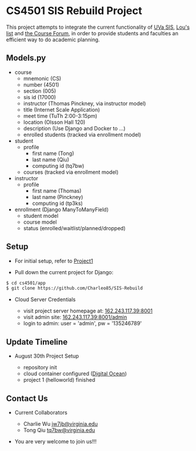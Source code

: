 CS4501 SIS Rebuild Project
=========
This project attempts to integrate the current functionality of [UVa SIS](https://sisuva.admin.virginia.edu), [Lou's list](http://rabi.phys.virginia.edu/mySIS/CS2/) and [the Course Forum](http://www.thecourseforum.com), in order to provide students and faculties an efficient way to do academic planning.

Models.py
---------
- course
	- mnemonic (CS)
	- number (4501)
	- section (005)
	- sis id (17000)
	- instructor (Thomas Pinckney, via instructor model)
	- title (Internet Scale Application)
	- meet time (TuTh 2:00-3:15pm)
	- location (Olsson Hall 120)
	- description (Use Django and Docker to ...)
	- enrolled students (tracked via enrollment model)
- student
	- profile
		- first name (Tong)
		- last name (Qiu)
		- computing id (tq7bw)
	- courses (tracked via enrollment model)
- instructor
	- profile
		- first name (Thomas)
		- last name (Pinckney)
		- computing id (tp3ks)
- enrollment (Django ManyToManyField)
	- student model
	- course model
	- status (enrolled/waitlist/planned/dropped)

Setup
-----
- For initial setup, refer to [Project1](https://github.com/thomaspinckney3/cs4501/blob/master/Project1.md)

- Pull down the current project for Django:

```bash
$ cd cs4501/app
$ git clone https://github.com/Charleo85/SIS-Rebuild
```

- Cloud Server Credentials

	- visit project server homepage at: [162.243.117.39:8001](http://162.243.117.39:8001)
	- visit admin site: [162.243.117.39:8001/admin](http://162.243.117.39:8001/admin/)
	- login to admin: user = 'admin', pw = '135246789'


Update Timeline
---------------

- August 30th Project Setup

	- repository init
	- cloud container configured ([Digital Ocean](https://www.digitalocean.com/))
	- project 1 (helloworld) finished


Contact Us
----------

- Current Collaborators

	- Charlie Wu [jw7jb@virginia.edu](mailto:jw7jb@virginia.edu)
	- Tong Qiu [tq7bw@virginia.edu](mailto:tq7bw@virginia.edu)

- You are very welcome to join us!!!
